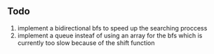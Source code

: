 ## Todo
1. implement a bidirectional bfs to speed up the searching proccess
1. implement a queue insteaf of using an array for the bfs which is currently too slow because of the shift function
